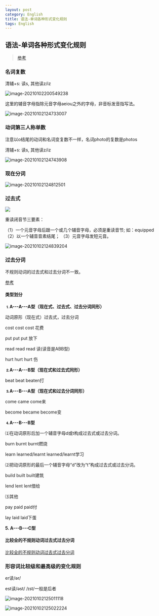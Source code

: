 ```yaml
---
layout: post
category: English
title: 语法-单词各种形式变化规则
tags: English
---
```


## 语法-单词各种形式变化规则

> [参考](https://wenku.baidu.com/view/c26f8d8783d049649b665885.html)



### 名词复数

清辅+s: 读s, 其他读z/iz

![image-20210102200549238](https://cdn.jsdelivr.net/gh/mafulong/mdPic@master/typora/image-20210102200549238.png)

这里的辅音字母指除元音字母aeiou之外的字母，非音标发音指写法。

![image-20210102124733007](https://cdn.jsdelivr.net/gh/mafulong/mdPic@master/typora/image-20210102124733007.png)

### 动词第三人称单数

注意以o结尾的动词和名词变复数不一样，名词photo的复数是photos

清辅+s: 读s, 其他读z/iz

![image-20210102124743908](https://cdn.jsdelivr.net/gh/mafulong/mdPic@master/typora/image-20210102124743908.png)

### 现在分词

![image-20210102124812501](https://cdn.jsdelivr.net/gh/mafulong/mdPic@master/typora/image-20210102124812501.png)

### 过去式

![](https://cdn.jsdelivr.net/gh/mafulong/mdPic@master/typora/image-20210102200651091.png)

重读闭音节三要素：

（1）一个元音字母后跟一个或几个辅音字母，必须是重读音节; 如：equipped
（2）以一个辅音音素结尾；
（3）元音字母发短元音。

![image-20210102124839204](https://cdn.jsdelivr.net/gh/mafulong/mdPic@master/typora/image-20210102124839204.png)

### 过去分词

不规则动词的过去式和过去分词不一致。

[参考](https://wenku.baidu.com/view/799a4543ed630b1c59eeb5e5)

#### 类型划分

**⒈A---A---A型（现在式、过去式、过去分词同形）**

动词原形（现在式）过去式，过去分词

cost cost cost 花费

put put put 放下

read read read 读(读音是ABB型)

hurt hurt hurt 伤

**⒉A---A---B型（现在式和过去式同形）**

beat beat beaten打

**⒊A---B---A型（现在式和过去分词同形）**

come came come来

become became become变

**⒋A---B---B型**

⑴在动词原形后加一个辅音字母d或t构成过去式或过去分词。

burn burnt burnt燃烧

learn learned/learnt learned/learnt学习

⑵把动词原形的最后一个辅音字母“d”改为“t”构成过去式或过去分词。

build built built建筑

lend lent lent借给

⑶其他

pay paid paid付

lay laid laid下蛋

**5. A---B---C型**

#### 比较全的不规则动词过去式过去分词

[比较全的不规则动词过去式过去分词](https://wenku.baidu.com/view/06dc601c6bd97f192279e9d8.html)

### 形容词比较级和最高级的变化规则

er读/ər/

est读/əst/ /ɪst/一般是后者

![image-20210102125011118](https://cdn.jsdelivr.net/gh/mafulong/mdPic@master/typora/image-20210102125011118.png)

![image-20210102125022224](https://cdn.jsdelivr.net/gh/mafulong/mdPic@master/typora/image-20210102125022224.png)